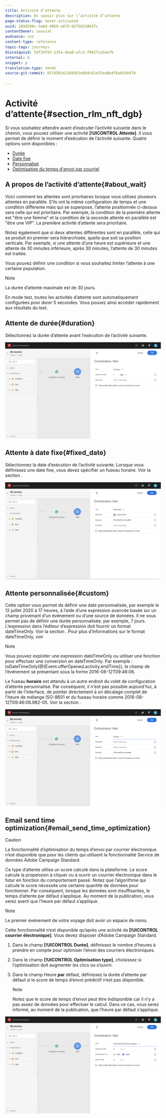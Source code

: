 ```yaml
---
title: Activité d’attente
description: En savoir plus sur l’activité d’attente
page-status-flag: never-activated
uuid: 269d590c-5a6d-40b9-a879-02f5033863fc
contentOwner: sauviat
audience: rns
content-type: reference
topic-tags: journeys
discoiquuid: 5df34f55-135a-4ea8-afc2-f9427ce5ae7b
internal: n
snippet: y
translation-type: tm+mt
source-git-commit: 017d502e21605b3e0b8c61e5fea0b4f6a65d4470

---
```



# Activité d’attente{#section_rlm_nft_dgb}

Si vous souhaitez attendre avant d’exécuter l’activité suivante dans le chemin, vous pouvez utiliser une activité **[!UICONTROL Attente]**. Il vous permet de définir le moment d’exécution de l’activité suivante. Quatre options sont disponibles :

* [Durée](#duration)
* [Date fixe](#fixed_date)
* [Personnalisé](#custom)
* [Optimisation du temps d&#39;envoi par courriel](#email_send_time_optimization)

## A propos de l’activité d’attente{#about_wait}

Voici comment les attentes sont prioritaires lorsque vous utilisez plusieurs attentes en parallèle. S’ils ont la même configuration de temps et une condition différente mais qui se superpose, l’attente positionnée ci-dessus sera celle qui est prioritaire. Par exemple, la condition de la première attente est &quot;être une femme&quot; et la condition de la seconde attente en parallèle est &quot;être une VIP&quot;. La première activité d’attente sera prioritaire.

Notez également que si deux attentes différentes sont en parallèle, celle qui se produit en premier sera hiérarchisée, quelle que soit sa position verticale. Par exemple, si une attente d’une heure est supérieure et une attente de 30 minutes inférieure, après 30 minutes, l’attente de 30 minutes est traitée.

Vous pouvez définir une condition si vous souhaitez limiter l’attente à une certaine population.

>[!NOTE]
>
>La durée d’attente maximale est de 30 jours.
>
>En mode test, toutes les activités d’attente sont automatiquement configurées pour durer 5 secondes. Vous pouvez ainsi accéder rapidement aux résultats du test.

## Attente de durée{#duration}

Sélectionnez la durée d’attente avant l’exécution de l’activité suivante.

![](../assets/journey55.png)

## Attente à date fixe{#fixed_date}

Sélectionnez la date d’exécution de l’activité suivante. Lorsque vous définissez une date fixe, vous devez spécifier un fuseau horaire. Voir la section [](../building-journeys/timezone-management.md).

![](../assets/journey56.png)

## Attente personnalisée{#custom}

Cette option vous permet de définir une date personnalisée, par exemple le 12 juillet 2020 à 17 heures, à l’aide d’une expression avancée basée sur un champ provenant d’un événement ou d’une source de données. Il ne vous permet pas de définir une durée personnalisée, par exemple, 7 jours. L’expression dans l’éditeur d’expression doit fournir un format dateTimeOnly. Voir la section [](../expression/expressionadvanced.md). Pour plus d’informations sur le format dateTimeOnly, voir [](../expression/data-types.md)

>[!NOTE]
>
>Vous pouvez exploiter une expression dateTimeOnly ou utiliser une fonction pour effectuer une conversion en dateTimeOnly. Par exemple : toDateTimeOnly(@{Event.offerOpened.activity.endTime}), le champ de l’événement se présentant sous la forme 2016-08-12T09:46:06.
>
>Le fuseau **horaire** est attendu à un autre endroit du volet de configuration d’attente personnalisé. Par conséquent, il n&#39;est pas possible aujourd&#39;hui, à partir de l&#39;interface, de pointer directement à un décalage complet de l&#39;heure de mélange ISO-8601 et du fuseau horaire comme 2016-08-12T09:46:06.982-05. Voir la section [](../building-journeys/timezone-management.md).

![](../assets/journey57.png)

## Email send time optimization{#email_send_time_optimization}

>[!CAUTION]
>
>La fonctionnalité d’optimisation du temps d’envoi par courrier électronique n’est disponible que pour les clients qui utilisent la fonctionnalité Service de données Adobe Campaign Standard.

Ce type d’attente utilise un score calculé dans la plateforme. Le score calcule la propension à cliquer ou à ouvrir un courrier électronique dans le futur en fonction du comportement passé. Notez que l’algorithme qui calcule le score nécessite une certaine quantité de données pour fonctionner. Par conséquent, lorsque les données sont insuffisantes, le temps d’attente par défaut s’applique. Au moment de la publication, vous serez averti que l’heure par défaut s’applique.

>[!NOTE]
>
>Le premier événement de votre voyage doit avoir un espace de noms.
>
>Cette fonctionnalité n’est disponible qu’après une activité de **[!UICONTROL courrier électronique]**. Vous devez disposer d’Adobe Campaign Standard.

1. Dans le champ **[!UICONTROL Durée]**, définissez le nombre d’heures à prendre en compte pour optimiser l’envoi des courriers électroniques.
1. Dans le champ **[!UICONTROL Optimisation type]**, choisissez si l’optimisation doit augmenter les clics ou s’ouvrir.
1. Dans le champ Heure **par** défaut, définissez la durée d’attente par défaut si le score de temps d’envoi prédictif n’est pas disponible.

   >[!NOTE]
   >
   >Notez que le score de temps d’envoi peut être indisponible car il n’y a pas assez de données pour effectuer le calcul. Dans ce cas, vous serez informé, au moment de la publication, que l’heure par défaut s’applique.

![](../assets/journey57bis.png)
